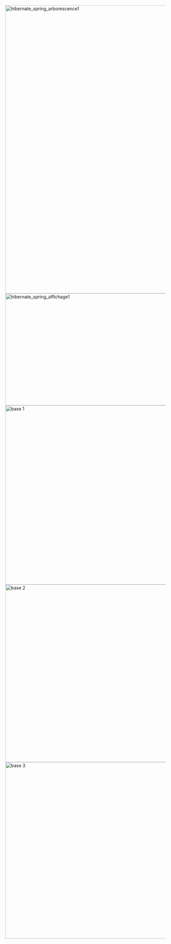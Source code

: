 <img width="661" height="903" alt="hibernate_spring_arborescence1" src="https://github.com/user-attachments/assets/ef289c78-a0c9-4575-9581-b8e0bd09b639" />
<img width="717" height="351" alt="hibernate_spring_affichage1" src="https://github.com/user-attachments/assets/c645906f-eafa-4c31-9473-0085cea47eab" />
<img width="1677" height="561" alt="base 1" src="https://github.com/user-attachments/assets/4f39484d-29f6-4868-835c-a71db4e140d1" />
<img width="1213" height="557" alt="base 2" src="https://github.com/user-attachments/assets/d336a7b6-7571-4cee-a6ab-af85a3e6c2f1" />
<img width="1191" height="553" alt="base 3" src="https://github.com/user-attachments/assets/0aaf073d-00be-494d-b7a3-f4d8e5919d2d" />
